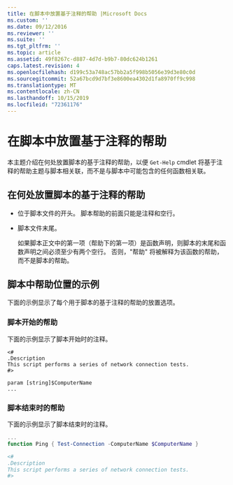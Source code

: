 ```yaml
---
title: 在脚本中放置基于注释的帮助 |Microsoft Docs
ms.custom: ''
ms.date: 09/12/2016
ms.reviewer: ''
ms.suite: ''
ms.tgt_pltfrm: ''
ms.topic: article
ms.assetid: 49f8267c-d887-4d7d-b9b7-80dc624b1261
caps.latest.revision: 4
ms.openlocfilehash: d199c53a748ac57bb2a5f998b5056e39d3e80c0d
ms.sourcegitcommit: 52a67bcd9d7bf3e8600ea4302d1fa8970ff9c998
ms.translationtype: MT
ms.contentlocale: zh-CN
ms.lasthandoff: 10/15/2019
ms.locfileid: "72361176"
---
```

# <a name="placing-comment-based-help-in-scripts"></a>在脚本中放置基于注释的帮助

本主题介绍在何处放置脚本的基于注释的帮助，以便 `Get-Help` cmdlet 将基于注释的帮助主题与脚本相关联，而不是与脚本中可能包含的任何函数相关联。

## <a name="where-to-place-comment-based-help-for-a-script"></a>在何处放置脚本的基于注释的帮助

- 位于脚本文件的开头。 脚本帮助的前面只能是注释和空行。

- 脚本文件末尾。

  如果脚本正文中的第一项（帮助下的第一项）是函数声明，则脚本的末尾和函数声明之间必须至少有两个空行。 否则，"帮助" 将被解释为该函数的帮助，而不是脚本的帮助。

## <a name="examples-of-help-placement-in-a-script"></a>脚本中帮助位置的示例

 下面的示例显示了每个用于脚本的基于注释的帮助的放置选项。

### <a name="help-at-the-beginning-of-a-script"></a>脚本开始的帮助

 下面的示例显示了脚本开始时的注释。

```
<#
.Description
This script performs a series of network connection tests.
#>

param [string]$ComputerName
...
```

### <a name="help-at-the-end-of-a-script"></a>脚本结束时的帮助

 下面的示例显示了脚本结束时的注释。

```powershell
...
function Ping { Test-Connection -ComputerName $ComputerName }

<#
.Description
This script performs a series of network connection tests.
#>

```